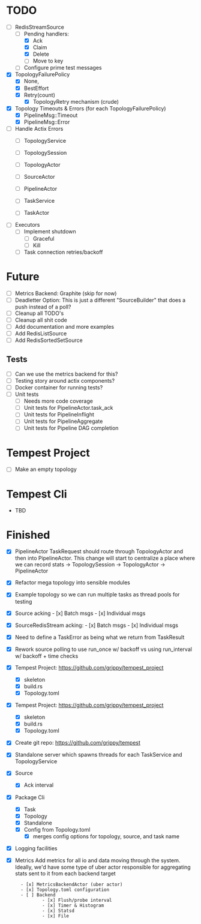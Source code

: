 # TODO

- [ ] RedisStreamSource
    - [ ] Pending handlers:
        - [x] Ack
        - [x] Claim
        - [x] Delete
        - [ ] Move to key
    - [ ] Configure prime test messages

- [x] TopologyFailurePolicy
    - [x] None,
    - [x] BestEffort
    - [x] Retry(count)
        - [x] TopologyRetry mechanism (crude)

- [x] Topology Timeouts & Errors (for each TopologyFailurePolicy)
  - [x] PipelineMsg::Timeout
  - [x] PipelineMsg::Error

- [ ] Handle Actix Errors
    - [ ] TopologyService
    - [ ] TopologySession
    - [ ] TopologyActor
    - [ ] SourceActor
    - [ ] PipelineActor
    - [ ] TaskService
    - [ ] TaskActor


- [ ] Executors
    - [ ] Implement shutdown
        - [ ] Graceful
        - [ ] Kill
    - [ ] Task connection retries/backoff

# Future

- [ ] Metrics Backend: Graphite (skip for now)
- [ ] Deadletter Option: This is just a different "SourceBuilder" that does a push instead of a poll?
- [ ] Cleanup all TODO's
- [ ] Cleanup all shit code
- [ ] Add documentation and more examples
- [ ] Add RedisListSource
- [ ] Add RedisSortedSetSource

## Tests

- [ ] Can we use the metrics backend for this?
- [ ] Testing story around actix components?
- [ ] Docker container for running tests?
- [ ] Unit tests
    - [ ] Needs more code coverage
    - [ ] Unit tests for PipelineActor.task_ack
    - [ ] Unit tests for PipelineInflight
    - [ ] Unit tests for PipelineAggregate
    - [ ] Unit tests for Pipeline DAG completion

# Tempest Project

- [ ] Make an empty topology

# Tempest Cli

- TBD

# Finished

- [x] PipelineActor TaskRequest should route through TopologyActor and then into PipelineActor.
      This change will start to centralize a place where we can record stats
        -> TopologySession -> TopologyActor -> PipelineActor

- [x] Refactor mega topology into sensible modules
- [x] Example topology so we can run multiple tasks as thread pools for testing
- [x] Source acking
        - [x] Batch msgs
        - [x] Individual msgs

- [x] SourceRedisStream acking:
        - [x] Batch msgs
        - [x] Individual msgs

- [x] Need to define a TaskError as being what we return from TaskResult

- [x] Rework source polling to use run_once w/ backoff vs using run_interval w/ backoff + time checks

- [x] Tempest Project: https://github.com/grippy/tempest_project

  - [x] skeleton
  - [x] build.rs
  - [x] Topology.toml

- [x] Tempest Project: https://github.com/grippy/tempest_project

  - [x] skeleton
  - [x] build.rs
  - [x] Topology.toml

- [x] Create git repo: https://github.com/grippy/tempest

- [x] Standalone server which spawns threads for each TaskService and TopologyService

- [x] Source
    - [x] Ack interval

- [x] Package Cli
    - [x] Task
    - [x] Topology
    - [x] Standalone
    - [x] Config from Topology.toml
        - [x] merges config options for topology, source, and task name

- [x] Logging facilities

- [x] Metrics
        Add metrics for all io and data moving through the system.
        Ideally, we'd have some type of uber actor responsible
        for aggregating stats sent to it from each backend target

        - [x] MetricsBackendActor (uber actor)
        - [x] Topology.toml configuration
        - [ ] Backend
                - [x] Flush/probe interval
                - [x] Timer & Histogram
                - [x] Statsd
                - [x] File
